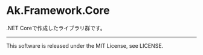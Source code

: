 # Ak.Framework.Core
.NET Coreで作成したライブラリ群です。

---

This software is released under the MIT License, see LICENSE.
